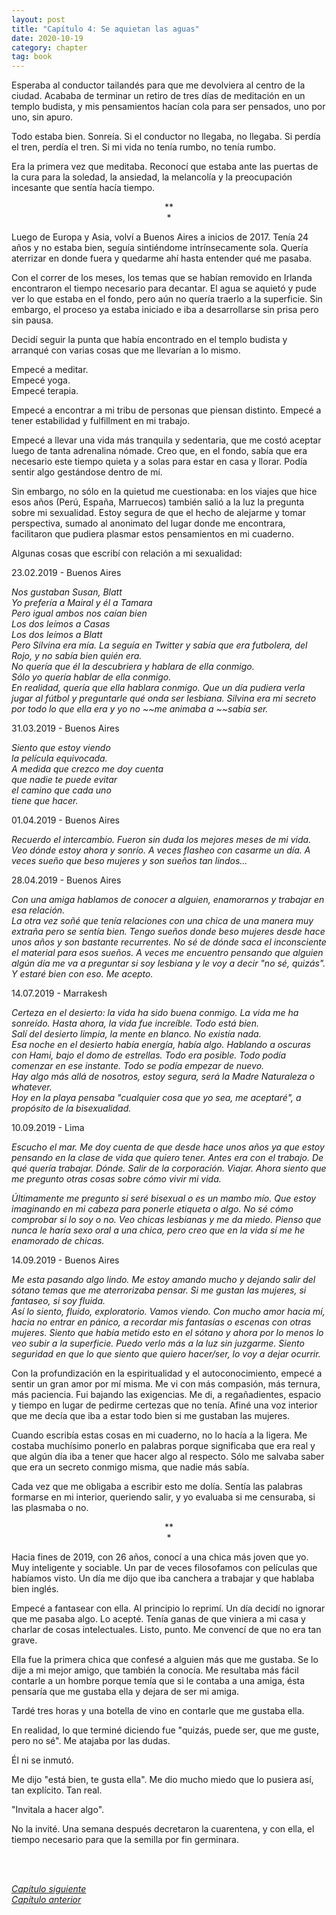 ```yaml
---
layout: post
title: "Capítulo 4: Se aquietan las aguas"
date: 2020-10-19
category: chapter
tag: book
---
```


Esperaba al conductor tailandés para que me devolviera al centro de la ciudad. Acababa de terminar un retiro de tres días de meditación en un templo budista, y mis pensamientos hacían cola para ser pensados, uno por uno, sin apuro.

Todo estaba bien. Sonreía. Si el conductor no llegaba, no llegaba. Si perdía el tren, perdía el tren. Si mi vida no tenía rumbo, no tenía rumbo.

Era la primera vez que meditaba. Reconocí que estaba ante las puertas de la cura para la soledad, la ansiedad, la melancolía y la preocupación incesante que sentía hacía tiempo.

<p style="text-align: center;">
**<br>
*<br>
</p>


Luego de Europa y Asia, volví a Buenos Aires a inicios de 2017. Tenía 24 años y no estaba bien, seguía sintiéndome intrínsecamente sola. Quería aterrizar en donde fuera y quedarme ahí hasta entender qué me pasaba.

Con el correr de los meses, los temas que se habían removido en Irlanda encontraron el tiempo necesario para decantar. El agua se aquietó y pude ver lo que estaba en el fondo, pero aún no quería traerlo a la superficie. Sin embargo, el proceso ya estaba iniciado e iba a desarrollarse sin prisa pero sin pausa.

Decidí seguir la punta que había encontrado en el templo budista y arranqué con varias cosas que me llevarían a lo mismo.

Empecé a meditar.<br>
Empecé yoga.<br>
Empecé terapia.<br>

Empecé a encontrar a mi tribu de personas que piensan distinto. Empecé a tener estabilidad y fulfillment en mi trabajo.

Empecé a llevar una vida más tranquila y sedentaria, que me costó aceptar luego de tanta adrenalina nómade. Creo que, en el fondo, sabía que era necesario este tiempo quieta y a solas para estar en casa y llorar. Podía sentir algo gestándose dentro de mí.

Sin embargo, no sólo en la quietud me cuestionaba: en los viajes que hice esos años (Perú, España, Marruecos) también salió a la luz la pregunta sobre mi sexualidad. Estoy segura de que el hecho de alejarme y tomar perspectiva, sumado al anonimato del lugar donde me encontrara, facilitaron que pudiera plasmar estos pensamientos en mi cuaderno.

Algunas cosas que escribí con relación a mi sexualidad:

23.02.2019 - Buenos Aires

_Nos gustaban Susan, Blatt_<br>
_Yo prefería a Mairal y él a Tamara_<br>
_Pero igual ambos nos caían bien_<br>
_Los dos leímos a Casas_<br>
_Los dos leímos a Blatt_<br>
_Pero Silvina era mía. La seguía en Twitter y sabía que era futbolera, del Rojo, y no sabía bien quién era._<br>
_No quería que él la descubriera y hablara de ella conmigo._<br>
_Sólo yo quería hablar de ella conmigo._<br>
_En realidad, quería que ella hablara conmigo. Que un día pudiera verla jugar al fútbol y preguntarle qué onda ser lesbiana. Silvina era mi secreto por todo lo que ella era y yo no ~~me animaba a ~~sabía ser._<br>

31.03.2019 -  Buenos Aires

_Siento que estoy viendo_<br>
_la película equivocada._<br>
_A medida que crezco me doy cuenta_<br>
_que nadie te puede evitar_<br>
_el camino que cada uno_<br>
_tiene que hacer._<br>

01.04.2019 -  Buenos Aires

_Recuerdo el intercambio. Fueron sin duda los mejores meses de mi vida. Veo dónde estoy ahora y sonrío. A veces flasheo con casarme un día. A veces sueño que beso mujeres y son sueños tan lindos..._

28.04.2019 -  Buenos Aires

_Con una amiga hablamos de conocer a alguien, enamorarnos y trabajar en esa relación._<br>
_La otra vez soñé que tenía relaciones con una chica de una manera muy extraña pero se sentía bien. Tengo sueños donde beso mujeres desde hace unos años y son bastante recurrentes. No sé de dónde saca el inconsciente el material para esos sueños. A veces me encuentro pensando que alguien algún día me va a preguntar si soy lesbiana y le voy a decir "no sé, quizás". Y estaré bien con eso. Me acepto._

14.07.2019 -  Marrakesh

_Certeza en el desierto: la vida ha sido buena conmigo. La vida me ha sonreído. Hasta ahora, la vida fue increíble. Todo está bien._<br>
_Salí del desierto limpia, la mente en blanco. No existía nada._<br>
_Esa noche en el desierto había energía, había algo. Hablando a oscuras con Hami, bajo el domo de estrellas. Todo era posible. Todo podía comenzar en ese instante. Todo se podía empezar de nuevo._<br>
_Hay algo más allá de nosotros, estoy segura, será la Madre Naturaleza o whatever._<br>
_Hoy en la playa pensaba "cualquier cosa que yo sea, me aceptaré", a propósito de la bisexualidad._

10.09.2019 -  Lima

_Escucho el mar. Me doy cuenta de que desde hace unos años ya que estoy pensando en la clase de vida que quiero tener. Antes era con el trabajo. De qué quería trabajar. Dónde. Salir de la corporación. Viajar._
_Ahora siento que me pregunto otras cosas sobre cómo vivir mi vida._

_Últimamente me pregunto si seré bisexual o es un mambo mío. Que estoy imaginando en mi cabeza para ponerle etiqueta o algo. No sé cómo comprobar si lo soy o no. Veo chicas lesbianas y me da miedo. Pienso que nunca le haría sexo oral a una chica, pero creo que en la vida sí me he enamorado de chicas._

14.09.2019 -  Buenos Aires

_Me esta pasando algo lindo. Me estoy amando mucho y dejando salir del sótano temas que me aterrorizaba pensar. Si me gustan las mujeres, si fantaseo, si soy fluida._<br>
_Así lo siento, fluido, exploratorio. Vamos viendo. Con mucho amor hacia mí, hacia no entrar en pánico, a recordar mis fantasías o escenas con otras mujeres. Siento que había metido esto en el sótano y ahora por lo menos lo veo subir a la superficie. Puedo verlo más a la luz sin juzgarme. Siento seguridad en que lo que siento que quiero hacer/ser, lo voy a dejar ocurrir._

Con la profundización en la espiritualidad y el autoconocimiento, empecé a sentir un gran amor por mí misma. Me vi con más compasión, más ternura, más paciencia. Fui bajando las exigencias. Me di, a regañadientes, espacio y tiempo en lugar de pedirme certezas que no tenía. Afiné una voz interior que me decía que iba a estar todo bien si me gustaban las mujeres.

Cuando escribía estas cosas en mi cuaderno, no lo hacía a la ligera. Me costaba muchísimo ponerlo en palabras porque significaba que era real y que algún día iba a tener que hacer algo al respecto. Sólo me salvaba saber que era un secreto conmigo misma, que nadie más sabía.

Cada vez que me obligaba a escribir esto me dolía. Sentía las palabras formarse en mi interior, queriendo salir, y yo evaluaba si me censuraba, si las plasmaba o no.

<p style="text-align: center;">
**<br>
*<br>
</p>


Hacia fines de 2019, con 26 años, conocí a una chica más joven que yo. Muy inteligente y sociable. Un par de veces filosofamos con películas que habíamos visto. Un día me dijo que iba canchera a trabajar y que hablaba bien inglés.

Empecé a fantasear con ella. Al principio lo reprimí. Un día decidí no ignorar que me pasaba algo. Lo acepté. Tenía ganas de que viniera a mi casa y charlar de cosas intelectuales. Listo, punto. Me convencí de que no era tan grave.

Ella fue la primera chica que confesé a alguien más que me gustaba. Se lo dije a mi mejor amigo, que también la conocía. Me resultaba más fácil contarle a un hombre porque temía que si le contaba a una amiga, ésta pensaría que me gustaba ella y dejara de ser mi amiga.

Tardé tres horas y una botella de vino en contarle que me gustaba ella.

En realidad, lo que terminé diciendo fue "quizás, puede ser, que me guste, pero no sé". Me atajaba por las dudas.

Él ni se inmutó.

Me dijo "está bien, te gusta ella". Me dio mucho miedo que lo pusiera así, tan explícito. Tan real.

"Invitala a hacer algo".

No la invité. Una semana después decretaron la cuarentena, y con ella, el tiempo necesario para que la semilla por fin germinara.


<br>
<br>

_[Capítulo siguiente](https://youngdel.fi/posts/chapter/2020/10/19/capitulo-5/)_<br>
_[Capítulo anterior](https://youngdel.fi/posts/chapter/2020/10/19/capitulo-3/)_